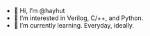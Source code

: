 - 👋 Hi, I’m @hayhut
- 👀 I’m interested in Verilog, C/++, and Python.
- 🌱 I’m currently learning. Everyday, ideally.

<!---
hayhut/hayhut is a ✨ special ✨ repository because its `README.md` (this file) appears on your GitHub profile.
You can click the Preview link to take a look at your changes.
--->
